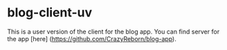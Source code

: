 # blog-client-uv

This is a user version of the client for the blog app. You can find server for the app [here] (https://github.com/CrazyReborn/blog-app).
